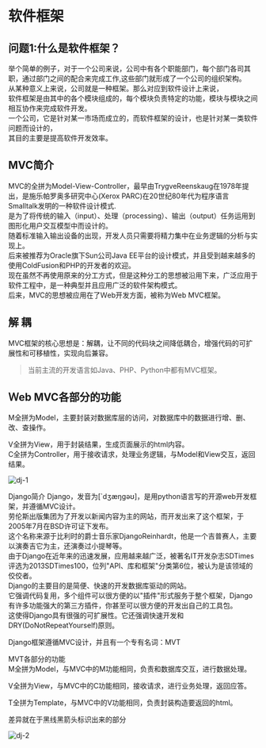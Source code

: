 软件框架   
====
 
## 问题1:什么是软件框架？  
举个简单的例子，对于一个公司来说，公司中有各个职能部门，每个部门各司其职，通过部门之间的配合来完成工作,这些部门就形成了一个公司的组织架构。  
从某种意义上来说，公司就是一种框架。那么对应到软件设计上来说，  
软件框架是由其中的各个模块组成的，每个模块负责特定的功能，模块与模块之间相互协作来完成软件开发。  
一个公司，它是针对某一市场而成立的，而软件框架的设计，也是针对某一类软件问题而设计的，  
其目的主要是提高软件开发效率。   
 
## MVC简介   
MVC的全拼为Model-View-Controller，最早由TrygveReenskaug在1978年提出，是施乐帕罗奥多研究中心(Xerox PARC)在20世纪80年代为程序语言Smalltalk发明的一种软件设计模式.   
是为了将传统的输入（input）、处理（processing）、输出（output）任务运用到图形化用户交互模型中而设计的。  
随着标准输入输出设备的出现，开发人员只需要将精力集中在业务逻辑的分析与实现上。  
后来被推荐为Oracle旗下Sun公司Java EE平台的设计模式，并且受到越来越多的使用ColdFusion和PHP的开发者的欢迎。  
现在虽然不再使用原来的分工方式，但是这种分工的思想被沿用下来，广泛应用于软件工程中，是一种典型并且应用广泛的软件架构模式。  
后来，MVC的思想被应用在了Ｗeb开发方面，被称为Ｗeb MVC框架。   
   
## 解  耦    
MVC框架的核心思想是：解耦，让不同的代码块之间降低耦合，增强代码的可扩展性和可移植性，实现向后兼容。    
> 当前主流的开发语言如Java、PHP、Python中都有MVC框架。    
    
## Ｗeb MVC各部分的功能     
M全拼为Model，主要封装对数据库层的访问，对数据库中的数据进行增、删、改、查操作。    
  
V全拼为View，用于封装结果，生成页面展示的html内容。     
C全拼为Controller，用于接收请求，处理业务逻辑，与Model和View交互，返回结果。   

![dj-1](https://github.com/KissMyLady/Django/blob/master/Img/dj-1.png)       
  
Django简介
Django，发音为[`dʒæŋɡəʊ]，是用python语言写的开源web开发框架，并遵循MVC设计。  
劳伦斯出版集团为了开发以新闻内容为主的网站，而开发出来了这个框架，于2005年7月在BSD许可证下发布。  
这个名称来源于比利时的爵士音乐家DjangoReinhardt，他是一个吉普赛人，主要以演奏吉它为主，还演奏过小提琴等。  
由于Django在近年来的迅速发展，应用越来越广泛，被著名IT开发杂志SDTimes评选为2013SDTimes100，位列"API、库和框架"分类第6位，被认为是该领域的佼佼者。  
Django的主要目的是简便、快速的开发数据库驱动的网站。  
它强调代码复用，多个组件可以很方便的以"插件"形式服务于整个框架，Django有许多功能强大的第三方插件，你甚至可以很方便的开发出自己的工具包。  
这使得Django具有很强的可扩展性。它还强调快速开发和DRY(DoNotRepeatYourself)原则。  


Django框架遵循MVC设计，并且有一个专有名词：MVT   
  
MVT各部分的功能  
M全拼为Model，与MVC中的M功能相同，负责和数据库交互，进行数据处理。  

V全拼为View，与MVC中的C功能相同，接收请求，进行业务处理，返回应答。  

T全拼为Template，与MVC中的V功能相同，负责封装构造要返回的html。  

差异就在于黑线黑箭头标识出来的部分  


![dj-2](https://github.com/KissMyLady/Django/blob/master/Img/dj-1.png)      

